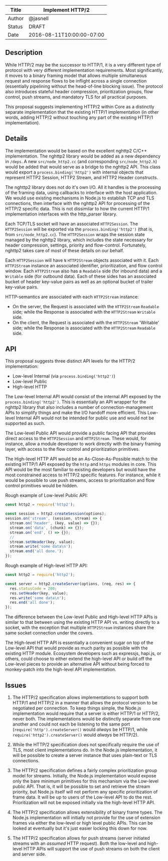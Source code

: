 | Title  | Implement HTTP/2            |
|--------|-----------------------------|
| Author | @jasnell                    |
| Status | DRAFT                       |
| Date   | 2016-08-11T10:00:00-07:00   |

## Description

While HTTP/2 may be the successor to HTTP/1, it is a very different type of
protocol with very different implementation requirements. Most significantly,
it moves to a binary framing model that allows multiple simultaneous request
and response flows to be inflight across a single connection (essentially
pipelining without the head-of-line blocking issue). The protocol also
introduces stateful header compression, prioritization groups, flow control,
push streams, and mandatory TLS for all practical purposes.

This proposal suggests implementing HTTP/2 within Core as a distinctly separate
implementation that the existing HTTP/1 implementation (in other words, adding
HTTP/2 without touching any part of the existing HTTP/1 implementation).

## Details

The implementation would be based on the excellent nghttp2 C/C++ implementation.
The nghttp2 library would be added as a new dependency in `/deps`. A new
`src/node_http2.cc` (and corresponding `src/node_http2.h`) would be added that
would serve as a bridge to the nghttp2 API. This class would export a
`process.binding('http2')` with internal objects that represent HTTP2
Session, HTTP2 Stream, and HTTP2 Header constructs.

The nghttp2 library does not do it's own I/O. All it handles is the processing
of the framing data, using callbacks to interface with the host application.
We would use existing mechanisms in Node.js to establish TCP and TLS
connections, then interface with the nghttp2 API for processing of the HTTP/2
specific data. This is not dissimilar to how the current HTTP/1 implementation
interfaces with the http_parser library.

Each TCP/TLS socket will have an associated `HTTP2Session`. The `HTTP2Session`
will be exported via the `process.binding('http2')` (that is, from
`src/node_http2.cc`). The `HTTP2Session` wraps the session state managed by
the nghttp2 library, which includes the state necessary for header compression,
settings, priority and flow-control. Fortunately, nghttp2 takes care of most
of these details on our behalf.

Each `HTTP2Session` will have `N` `HTTP2Stream` objects associated with it.
Each `HTTP2Stream` instance an associated identifier, prioritization, and
flow control window. Each `HTTP2Stream` also has a `Readable` side (for inbound
data) and a `Writable` side (for outbound data). Each of these sides has an
associated bucket of header key-value pairs as well as an optional bucket of
trailer key-value pairs.

HTTP-semantics are associated with each `HTTP2Stream` instance:

* On the server, the Request is associated with the `HTTP2Stream` `Readable`
  side; while the Response is associated with the `HTTP2Stream` `Writable` side.
* On the client, the Request is associated with the `HTTP2Stream` 'Writable'
  side; while the Response is associated with the `HTTP2Stream` `Readable` side.

## API

This proposal suggests three distinct API levels for the HTTP/2 implementation:

* Low-level Internal (via `process.binding('http2')`)
* Low-level Public
* High-level HTTP

The Low-level Internal API would consist of the internal API exposed by the
`process.binding('http2')`. This is essentially an API wrapper for the nghttp2
library that also includes a number of connection-management APIs to simplify
things and make the I/O handoff more efficient. This Low-level Internal API
would not be intended for public use and would not be supported as such.

The Low-level Public API would provide a public facing API that provides
direct access to the `HTTP2Session` and `HTTP2Stream`. These would, for
instance, allow a module developer to work directly with the binary framing
layer, with access to the flow control and prioritization primitives.

The High-level HTTP API would be an As-Close-As-Possible match to the existing
HTTP/1 API exposed by the `http` and `https` modules in core. This API would
be the most familiar to existing developers but would have the most constrained
access to HTTP/2 specific features. For instance, while it would be possible
to use push streams, access to prioritization and flow control primitives would
be hidden.

Rough example of Low-level Public API:
```js
const http2 = require('http2');

const session = http2.createSession(options);
session.on('stream', (session, stream) => {
  stream.on('header', (key, value) => {});
  stream.on('data', (chunk) => {});
  stream.on('end', () => {});
  //
  stream.setHeader(key, value);
  stream.write('some data\n');
  stream.end('all done.');
});
```

Rough example of High-level HTTP API:
```js
const http2 = require('http2');

const server = http2.createServer(options, (req, res) => {
  res.statusCode = 200;
  res.setHeader(key, value);
  res.write('some data\n');
  res.end('all done');
});
```

The difference between the Low-level Public and High-level HTTP APIs is similar
to that between using the existing HTTP API vs. writing directly to a socket,
with the exception that multiple `HTTP2Stream` instances share the same socket
connection under the covers.

The High-level HTTP API is essentially a convenient sugar on top of the
Low-level API that would provide as much parity as possible with the existing
HTTP module. Ecosystem developers such as expressjs, hapi.js, or others, could
choose to either extend the high-level API or build off the Low-level pieces to
provide an alternative API without being forced to monkey-patch into the
high-level API implementation.

## Issues

1. The HTTP/2 specification allows implementations to support both HTTP/1 and
   HTTP/2 in a manner that allows the protocol version to be negotiated per
   connection. To keep things simple, the Node.js implementation would require
   that a server is either HTTP/1 or HTTP/2, never both. The implementations
   would be distinctly separate from one another and could not each be listening
   to the same port (`require('http').createServer()` would *always* be HTTP/1,
   while `require('http2').createServer()` would *always* be HTTP/2).

2. While the HTTP/2 specification does not specifically require the use of TLS,
   most client implementations do. In the Node.js implementation, it will be
   possible to create a server instance that uses plain-text or TLS connections.

3. The HTTP/2 specification defines a fairly complex prioritization group model
   for streams. Initially, the Node.js implementation would expose only the
   bare minimum primitives for this mechanism via the Low-level public API.
   That is, it will be possible to set and retrieve the stream priority, but
   Node.js itself will not perform any specific prioritization of frame data.
   It will be up to users of the Low-level API to do the rest. Prioritization
   will not be exposed initially via the high-level HTTP API.

4. The HTTP/2 specification allows extensibility of binary frame types. The
   Node.js implementation will initially not provide for the use of extension
   frames via either the low-level or high level public APIs. This can be
   looked at eventually but it's just easier locking this down for now.

5. The HTTP/2 specification allows for push streams (server initiated streams
   with an *assumed* HTTP request). Both the low-level and high-level HTTP
   APIs will support the use of push streams on both the client and server
   side.
